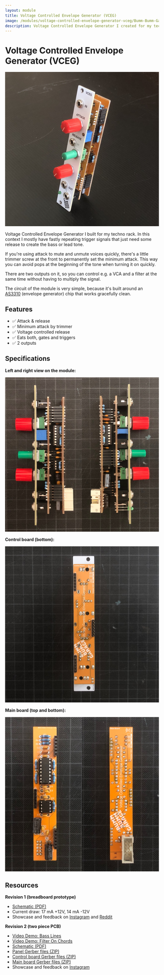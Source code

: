 ```yaml
---
layout: module
title: Voltage Controlled Envelope Generator (VCEG)
image: /modules/voltage-controlled-envelope-generator-vceg/Bumm-Bumm-Garage-Voltage-Controlled-Envelope-Generator-VCEG.jpg
description: Voltage Controlled Envelope Generator I created for my techno rack.
---
```


# Voltage Controlled Envelope Generator (VCEG)

![](REV-2/Bumm-Bumm-Garage-Voltage-Controlled-Envelope-Generator-VCEG.jpg)

Voltage Controlled Envelope Generator I built for my techno rack. In this context I mostly have fastly repeating trigger signals that just need some release to create the bass or lead tone.

If you're using attack to mute and unmute voices quickly, there's a little trimmer screw at the front to permanently set the minimum attack. This way you can avoid pops at the beginning of the tone when turning it on quickly.

There are two outputs on it, so you can control e.g. a VCA and a filter at the same time without having to multiply the signal.

The circuit of the module is very simple, because it's built around an [AS3310](https://www.alfarzpp.lv/eng/sc/AS3310.php) (envelope generator) chip that works gracefully clean.

## Features

- ✅ Attack & release
- ✅ Minimum attack by trimmer
- ✅ Voltage controlled release
- ✅ Eats both, gates and triggers
- ✅ 2 outputs

## Specifications

**Left and right view on the module:**

![](REV-2/Bumm-Bumm-Garage-Voltage-Controlled-Envelope-Generator-VCEG-Left-and-Top.JPG)

**Control board (bottom):**

![](REV-2/Bumm-Bumm-Garage-Voltage-Controlled-Envelope-Generator-VCEG-Control-Board.JPG)

**Main board (top and bottom):**

![](REV-2/Bumm-Bumm-Garage-Voltage-Controlled-Envelope-Generator-VCEG-Main-Board.JPG)

<!--

## Demo Videos

* X Attack for (un)muting
* X Bass line
* Chord Lead
* Varying envelopes on chord filter
* Snare from noise
* Rumbling from noise

## Calibration

* Vceg Kalibrierung: A ganz runter drehen (trimmer)

-->

## Resources

**Revision 1 (breadboard prototype)**

* [Schematic (PDF)](REV-1/Bumm-Bumm-Garage-Voltage-Controlled-Envelope-Generator-REV-1-Schematic.pdf)
* Current draw: 17 mA +12V, 14 mA -12V
* Showcase and feedback on [Instagram](https://www.instagram.com/p/CVr-wQ2NpD9/) and [Reddit](https://www.reddit.com/r/synthdiy/comments/qjlsp3/diy_voltage_controlled_attack_release_eurorack/)

**Revision 2 (two piece PCB)**

* [Video Demo: Bass Lines](https://youtu.be/kLFvXCiCb9g)
* [Video Demo: Filter On Chords](https://www.youtube.com/watch?v=B0mmiwY81mQ)
* [Schematic (PDF)](REV-2/Bumm-Bumm-Garage-Voltage-Controlled-Envelope-Generator-REV-2-Schematic.pdf)
* [Panel Gerber files (ZIP)](REV-2/Bumm-Bumm-Garage-Voltage-Controlled-Envelope-Generator-REV-2-Gerber-Panel.zip)
* [Control board Gerber files (ZIP)](REV-2/Bumm-Bumm-Garage-Voltage-Controlled-Envelope-Generator-REV-2-Gerber-Control-Board.zip)
* [Main board Gerber files (ZIP)](REV-2/Bumm-Bumm-Garage-Voltage-Controlled-Envelope-Generator-REV-1-Gerber-Main-Board.zip)
* Showcase and feedback on [Instagram](https://www.instagram.com/p/CYDvkR_swXZ/)

